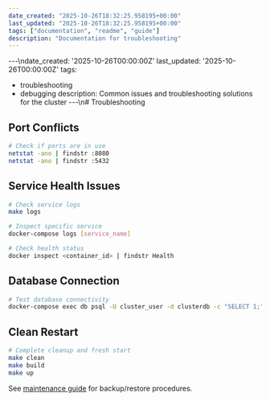 ```yaml
---
date_created: "2025-10-26T18:32:25.958195+00:00"
last_updated: "2025-10-26T18:32:25.958195+00:00"
tags: ["documentation", "readme", "guide"]
description: "Documentation for troubleshooting"
---
```


---\ndate_created: '2025-10-26T00:00:00Z'
last_updated: '2025-10-26T00:00:00Z'
tags:

- troubleshooting
- debugging
  description: Common issues and troubleshooting solutions for the cluster
  ---\n# Troubleshooting

## Port Conflicts

```bash
# Check if ports are in use
netstat -ano | findstr :8080
netstat -ano | findstr :5432
```

## Service Health Issues

```bash
# Check service logs
make logs

# Inspect specific service
docker-compose logs [service_name]

# Check health status
docker inspect <container_id> | findstr Health
```

## Database Connection

```bash
# Test database connectivity
docker-compose exec db psql -U cluster_user -d clusterdb -c "SELECT 1;"
```

## Clean Restart

```bash
# Complete cleanup and fresh start
make clean
make build
make up
```

See [maintenance guide](maintenance.md) for backup/restore procedures.
